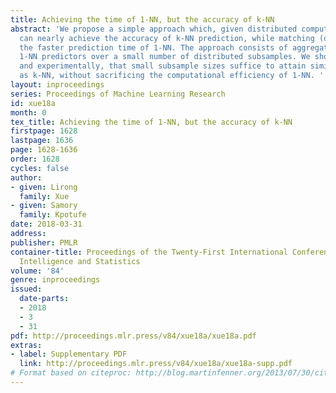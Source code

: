 ```yaml
---
title: Achieving the time of 1-NN, but the accuracy of k-NN
abstract: 'We propose a simple approach which, given distributed computing resources,
  can nearly achieve the accuracy of k-NN prediction, while matching (or improving)
  the faster prediction time of 1-NN. The approach consists of aggregating denoised
  1-NN predictors over a small number of distributed subsamples. We show, both theoretically
  and experimentally, that small subsample sizes suffice to attain similar performance
  as k-NN, without sacrificing the computational efficiency of 1-NN. '
layout: inproceedings
series: Proceedings of Machine Learning Research
id: xue18a
month: 0
tex_title: Achieving the time of 1-NN, but the accuracy of k-NN
firstpage: 1628
lastpage: 1636
page: 1628-1636
order: 1628
cycles: false
author:
- given: Lirong
  family: Xue
- given: Samory
  family: Kpotufe
date: 2018-03-31
address: 
publisher: PMLR
container-title: Proceedings of the Twenty-First International Conference on Artificial
  Intelligence and Statistics
volume: '84'
genre: inproceedings
issued:
  date-parts:
  - 2018
  - 3
  - 31
pdf: http://proceedings.mlr.press/v84/xue18a/xue18a.pdf
extras:
- label: Supplementary PDF
  link: http://proceedings.mlr.press/v84/xue18a/xue18a-supp.pdf
# Format based on citeproc: http://blog.martinfenner.org/2013/07/30/citeproc-yaml-for-bibliographies/
---
```

